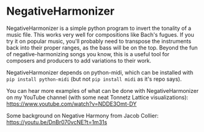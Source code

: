 # NegativeHarmonizer
NegativeHarmonizer is a simple python program to invert the tonality of a music file. This works very well for compositions like Bach's fugues. If you try it on popular music, you'll probably need to transpose the instruments back into their proper ranges, as the bass will be on the top. Beyond the fun of negative-harmonizing songs you know, this is a useful tool for composers and producers to add variations to their work.

NegativeHarmonizer depends on python-midi, which can be installed with `pip install python-midi` (but not `pip install midi` as it's repo says).

You can hear more examples of what can be done with NegativeHarmonizer on my YouTube channel (with some neat Tonnetz Lattice visualizations): https://www.youtube.com/watch?v=NDDE3Omt-DY

Some background on Negative Harmony from Jacob Collier: https://youtu.be/DnBr070vcNE?t=1m31s
